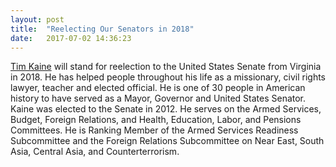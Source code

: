 ```yaml
---
layout: post
title:  "Reelecting Our Senators in 2018"
date:   2017-07-02 14:36:23
---
```


[Tim Kaine](https://www.kaine.senate.gov/about) will stand for reelection to the United States Senate from Virginia in 2018.  He has helped people throughout his life as a missionary, civil rights lawyer, teacher and elected official. He is one of 30 people in American history to have served as a Mayor, Governor and United States Senator. Kaine was elected to the Senate in 2012. He serves on the Armed Services, Budget, Foreign Relations, and Health, Education, Labor, and Pensions Committees. He is Ranking Member of the Armed Services Readiness Subcommittee and the Foreign Relations Subcommittee on Near East, South Asia, Central Asia, and Counterterrorism.
